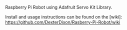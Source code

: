 Raspberry Pi Robot using Adafruit Servo Kit Library.

Install and usage instructions can be found on the [wiki]: https://github.com/DexterDixon/Rasberry-Pi-Robot/wiki

